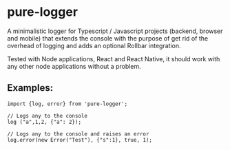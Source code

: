 # pure-logger

A minimalistic logger for Typescript / Javascript projects (backend, browser and mobile) that extends the console with the purpose of get rid of the overhead of logging and adds an optional Rollbar integration.


Tested with Node applications, React and React Native, it should work with any other node applications without a problem.


## Examples:

```
import {log, error} from 'pure-logger';

// Logs any to the console
log ("a",1,2, {"a": 2});

// Logs any to the console and raises an error
log.error(new Error("Test"), {"s":1}, true, 1);
```
